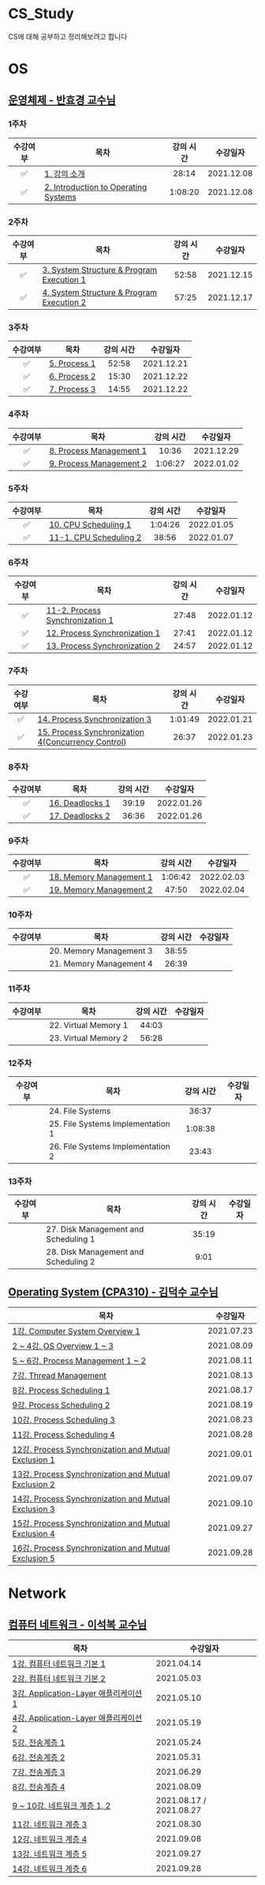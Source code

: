 # CS_Study

CS에 대해 공부하고 정리해보려고 합니다

# OS

## [운영체제 - 반효경 교수님](http://www.kocw.net/home/search/kemView.do?kemId=1046323)

### 1주차 

|수강여부|목차|강의 시간|수강일자|
|:---:|---|:---:|:---:|
|✅|[1. 강의 소개](https://github.com/ChaminLee/CS_Study/blob/main/OS/01.%20%EA%B0%95%EC%9D%98%20%EC%86%8C%EA%B0%9C.md)|28:14|2021.12.08|
|✅|[2. Introduction to Operating Systems](https://github.com/ChaminLee/CS_Study/blob/main/OS/02.%20Introduction%20to%20Operating%20Systems.md)|1:08:20|2021.12.08|

### 2주차 

|수강여부|목차|강의 시간|수강일자|
|:---:|---|:---:|:---:|
|✅|[3. System Structure & Program Execution 1](https://github.com/ChaminLee/CS_Study/blob/main/OS/03.%20System%20Structure%20%26%20Program%20Execution%201.md)|52:58|2021.12.15 |
|✅|[4. System Structure & Program Execution 2](https://github.com/ChaminLee/CS_Study/blob/main/OS/04.%20System%20Structure%20%26%20Program%20Execution%202.md)|57:25|2021.12.17 |

### 3주차 

|수강여부|목차|강의 시간|수강일자|
|:---:|---|:---:|:---:|
|✅|[5. Process 1](https://github.com/ChaminLee/CS_Study/blob/main/OS/05.%20Process%201.md)|52:58|2021.12.21|
|✅|[6. Process 2](https://github.com/ChaminLee/CS_Study/blob/main/OS/06.%20Process%202.md)|15:30|2021.12.22 |
|✅|[7. Process 3](https://github.com/ChaminLee/CS_Study/blob/main/OS/07.%20Process%203.md)|14:55|2021.12.22|

### 4주차 

|수강여부|목차|강의 시간|수강일자|
|:---:|---|:---:|:---:|
|✅|[8. Process Management 1](https://github.com/ChaminLee/CS_Study/blob/main/OS/08.%20Process%20Management%201.md)|10:36|2021.12.29|
|✅|[9. Process Management 2](https://github.com/ChaminLee/CS_Study/blob/main/OS/09.%20Process%20Management%202.md)|1:06:27| 2022.01.02|


### 5주차 

|수강여부|목차|강의 시간|수강일자|
|:---:|---|:---:|:---:|
|✅|[10. CPU Scheduling 1](https://github.com/ChaminLee/CS_Study/blob/main/OS/10.%20CPU%20Scheduling%201.md)|1:04:26|2022.01.05|
|✅|[11-1. CPU Scheduling 2](https://github.com/ChaminLee/CS_Study/blob/main/OS/11-1.%20CPU%20Scheduling%202.md)|38:56|2022.01.07|


### 6주차 

|수강여부|목차|강의 시간|수강일자|
|:---:|---|:---:|:---:|
|✅|[11-2. Process Synchronization 1](https://github.com/ChaminLee/CS_Study/blob/main/OS/11-2.%20Process%20Synchronization%201.md)|27:48|2022.01.12 |
|✅|[12. Process Synchronization 1](https://github.com/ChaminLee/CS_Study/blob/main/OS/12.%20Process%20Synchronization%201.md)|27:41|2022.01.12 |
|✅|[13. Process Synchronization 2](https://github.com/ChaminLee/CS_Study/blob/main/OS/13.%20Process%20Synchronization%202.md)|24:57|2022.01.12 |

### 7주차 

|수강여부|목차|강의 시간|수강일자|
|:---:|---|:---:|:---:|
|✅|[14. Process Synchronization 3](https://github.com/ChaminLee/CS_Study/blob/main/OS/14.%20Process%20Synchronization%203.md)|1:01:49|2022.01.21|
|✅|[15. Process Synchronization 4(Concurrency Control)](https://github.com/ChaminLee/CS_Study/tree/main/OS)|26:37|2022.01.23|


### 8주차 

|수강여부|목차|강의 시간|수강일자|
|:---:|---|:---:|:---:|
|✅|[16. Deadlocks 1](https://github.com/ChaminLee/CS_Study/blob/main/OS/16.%20Deadlocks%201.md)|39:19|2022.01.26|
|✅|[17. Deadlocks 2](https://github.com/ChaminLee/CS_Study/blob/main/OS/17.%20Deadlocks%202.md)|36:36|2022.01.26|

### 9주차 

|수강여부|목차|강의 시간|수강일자|
|:---:|---|:---:|:---:|
|✅|[18. Memory Management 1](https://github.com/ChaminLee/CS_Study/blob/main/OS/18.%20Memory%20Management%201%20.md)|1:06:42|2022.02.03|
|✅|[19. Memory Management 2](https://github.com/ChaminLee/CS_Study/blob/main/OS/19.%20Memory%20Management%202.md)|47:50|2022.02.04|

### 10주차 

|수강여부|목차|강의 시간|수강일자|
|:---:|---|:---:|:---:|
||20. Memory Management 3|38:55| |
||21. Memory Management 4|26:39| |

### 11주차 

|수강여부|목차|강의 시간|수강일자|
|:---:|---|:---:|:---:|
||22. Virtual Memory 1|44:03| |
||23. Virtual Memory 2|56:28| |

### 12주차 

|수강여부|목차|강의 시간|수강일자|
|:---:|---|:---:|:---:|
||24. File Systems|36:37| |
||25. File Systems Implementation 1|1:08:38| |
||26. File Systems Implementation 2|23:43| |

### 13주차 

|수강여부|목차|강의 시간|수강일자|
|:---:|---|:---:|:---:|
||27. Disk Management and Scheduling 1|35:19| ||
||28. Disk Management and Scheduling 2|9:01| ||

## [Operating System (CPA310) - 김덕수 교수님](https://www.youtube.com/playlist?list=PLBrGAFAIyf5rby7QylRc6JxU5lzQ9c4tN)

|목차|수강일자|
|--|--|
| [1강. Computer System Overview 1](https://leechamin.tistory.com/503) |2021.07.23|
| [2 ~ 4강. OS Overview 1 ~ 3](https://leechamin.tistory.com/508?category=1012929) |2021.08.09|
| [5 ~ 6강. Process Management 1 ~ 2](https://leechamin.tistory.com/516#%ED%--%--%EB%A-%-C%EC%--%B-%EC%-A%A-%EC%-D%--%--%EC%--%--%ED%--%-C)| 2021.08.11 |
| [7강. Thread Management](https://leechamin.tistory.com/517) |2021.08.13|
| [8강. Process Scheduling 1](https://leechamin.tistory.com/520)|2021.08.17|
| [9강. Process Scheduling 2](https://leechamin.tistory.com/525)|2021.08.19|
| [10강. Process Scheduling 3](https://leechamin.tistory.com/526)|2021.08.23|
| [11강. Process Scheduling 4](https://leechamin.tistory.com/530)|2021.08.28|
| [12강. Process Synchronization and Mutual Exclusion 1](https://leechamin.tistory.com/533)|2021.09.01|
| [13강. Process Synchronization and Mutual Exclusion 2](https://leechamin.tistory.com/537)|2021.09.07|
| [14강. Process Synchronization and Mutual Exclusion 3](https://leechamin.tistory.com/542)|2021.09.10|
| [15강. Process Synchronization and Mutual Exclusion 4](https://leechamin.tistory.com/544)|2021.09.27|
| [16강. Process Synchronization and Mutual Exclusion 5](https://leechamin.tistory.com/546)|2021.09.28|







# Network

## [컴퓨터 네트워크 - 이석복 교수님](http://www.kocw.net/home/cview.do?mty=p&kemId=1169634)

|목차|수강일자|
|--|--|
| [1강. 컴퓨터 네트워크 기본 1](https://leechamin.tistory.com/430) |2021.04.14|
| [2강. 컴퓨터 네트워크 기본 2](https://leechamin.tistory.com/440) |2021.05.03|
| [3강. Application-Layer 애플리케이션 1](https://leechamin.tistory.com/445) |2021.05.10|
| [4강. Application-Layer 애플리케이션 2](https://leechamin.tistory.com/447) |2021.05.19|
| [5강. 전송계층 1](https://leechamin.tistory.com/451) |2021.05.24|
| [6강. 전송계층 2](https://leechamin.tistory.com/454) |2021.05.31|
| [7강. 전송계층 3](https://leechamin.tistory.com/482) |2021.06.29|
| [8강. 전송계층 4](https://leechamin.tistory.com/511) |2021.08.09|
| [9 ~ 10강. 네트워크 계층 1, 2](https://leechamin.tistory.com/529) |2021.08.17 / 2021.08.27 |
| [11강. 네트워크 계층 3](https://leechamin.tistory.com/531) |2021.08.30|
| [12강. 네트워크 계층 4](https://leechamin.tistory.com/538) |2021.09.08|
| [13강. 네트워크 계층 5](https://leechamin.tistory.com/545) |2021.09.27|
| [14강. 네트워크 계층 6](https://leechamin.tistory.com/547) |2021.09.28|

